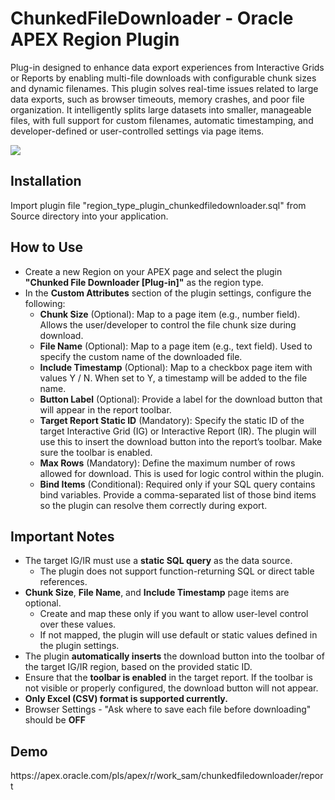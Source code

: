 <h1>ChunkedFileDownloader - Oracle APEX Region Plugin</h1>

Plug-in designed to enhance data export experiences from Interactive Grids or Reports by enabling multi-file downloads with configurable chunk sizes and dynamic filenames.
This plugin solves real-time issues related to large data exports, such as browser timeouts, memory crashes, and poor file organization. It intelligently splits large datasets into smaller, manageable files, with full support for custom filenames, automatic timestamping, and developer-defined or user-controlled settings via page items.

![](https://github.com/SeemaChowdari/ChunkedFileDownloader/blob/main/chunkedfiledownloader.gif)

<h2>Installation</h2>
Import plugin file "region_type_plugin_chunkedfiledownloader.sql" from Source directory into your application.

<h2>How to Use</h2>
<ul>
  <li>Create a new Region on your APEX page and select the plugin <strong>"Chunked File Downloader [Plug-in]"</strong> as the region type.</li>
  <li>In the <strong>Custom Attributes</strong> section of the plugin settings, configure the following:
    <ul>
      <li><strong>Chunk Size</strong> (Optional): Map to a page item (e.g., number field). Allows the user/developer to control the file chunk size during download.</li>
      <li><strong>File Name</strong> (Optional): Map to a page item (e.g., text field). Used to specify the custom name of the downloaded file.</li>
      <li><strong>Include Timestamp</strong> (Optional): Map to a checkbox page item with values Y / N. When set to Y, a timestamp will be added to the file name.</li>
      <li><strong>Button Label</strong> (Optional): Provide a label for the download button that will appear in the report toolbar.</li>
      <li><strong>Target Report Static ID</strong> (Mandatory): Specify the static ID of the target Interactive Grid (IG) or Interactive Report (IR). The plugin will use this to insert the download button into the report’s toolbar. Make sure the toolbar is enabled.</li>
      <li><strong>Max Rows</strong> (Mandatory): Define the maximum number of rows allowed for download. This is used for logic control within the plugin.</li>
      <li><strong>Bind Items</strong> (Conditional): Required only if your SQL query contains bind variables. Provide a comma-separated list of those bind items so the plugin can resolve them correctly during export.</li>
    </ul>
  </li>
</ul>

<h2>Important Notes</h2>
<ul>
  <li>The target IG/IR must use a <strong>static SQL query</strong> as the data source.
    <ul>
      <li>The plugin does not support function-returning SQL or direct table references.</li>
    </ul>
  </li>
  <li><strong>Chunk Size</strong>, <strong>File Name</strong>, and <strong>Include Timestamp</strong> page items are optional.
    <ul>
      <li>Create and map these only if you want to allow user-level control over these values.</li>
      <li>If not mapped, the plugin will use default or static values defined in the plugin settings.</li>
    </ul>
  </li>
  <li>The plugin <strong>automatically inserts</strong> the download button into the toolbar of the target IG/IR region, based on the provided static ID.</li>
  <li>Ensure that the <strong>toolbar is enabled</strong> in the target report. If the toolbar is not visible or properly configured, the download button will not appear.</li>
  <li><strong>Only Excel (CSV) format is supported currently.</strong></li>
  <li>Browser Settings - "Ask where to save each file before downloading" should be <strong>OFF</strong></li>
</ul>
   
<h2>Demo</h2>
https://apex.oracle.com/pls/apex/r/work_sam/chunkedfiledownloader/report


